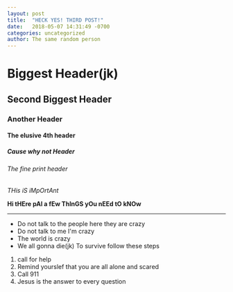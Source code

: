 ```yaml
---
layout: post
title:  "HECK YES! THIRD POST!"
date:   2018-05-07 14:31:49 -0700
categories: uncategorized
author: The same random person
---
```

# Biggest Header(jk)
## Second Biggest Header
### Another Header
#### The elusive 4th header
##### Cause why not Header
###### The fine print header

*THis iS iMpOrtAnt*

**Hi tHEre pAl a fEw ThInGS yOu nEEd tO kNOw**
***

* Do not talk to the people here they are crazy
* Do not talk to me I'm crazy
* The world is crazy
* We all gonna die(jk)
To survive follow these steps
1. call for help
2. Remind yourslef that you are all alone and scared
3. Call 911
4. Jesus is the answer to every question
